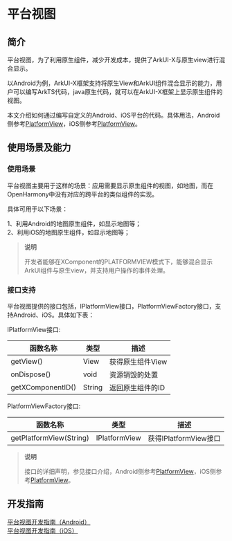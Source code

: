 # 平台视图

## 简介

平台视图，为了利用原生组件，减少开发成本，提供了ArkUI-X与原生view进行混合显示。

以Android为例，ArkUI-X框架支持将原生View和ArkUI组件混合显示的能力，用户可以编写ArkTS代码，java原生代码，就可以在ArkUI-X框架上显示原生组件的视图。

本文介绍如何通过编写自定义的Android、iOS平台的代码。具体用法，Android侧参考[PlatformView](../tutorial/how-to-use-platformview-on-android.md)，iOS侧参考[PlatformView](../tutorial/how-to-use-platformview-on-ios.md)。


## 使用场景及能力

### 使用场景

平台视图主要用于这样的场景：应用需要显示原生组件的视图，如地图，而在OpenHarmony中没有对应的跨平台的类似组件的实现。

具体可用于以下场景：

1、利用Android的地图原生组件，如显示地图等；<br/>
2、利用iOS的地图原生组件，如显示地图等；<br/>

> **说明**
>
>  开发者能够在XComponent的PLATFORMVIEW模式下，能够混合显示ArkUI组件与原生view，并支持用户操作的事件处理。


### 接口支持

平台视图提供的接口包括，IPlatformView接口，PlatformViewFactory接口，支持Android、iOS。具体如下表：

IPlatformView接口:

| 函数名称           | 类型     | 描述                                   |
| ------------------ | -------- | -------------------------------------- |
| getView() | View | 获得原生组件View           |
| onDispose()      | void | 资源销毁的处置       |
| getXComponentID()          | String | 返回原生组件的ID |

PlatformViewFactory接口:

| 函数名称           | 类型     | 描述                                   |
| ------------------ | -------- | -------------------------------------- |
| getPlatformView(String) | IPlatformView | 获得IPlatformView接口           |



> **说明**
> 
> 接口的详细声明，参见接口介绍，Android侧参考[PlatformView](../reference/arkui-for-android/platformview-interface-android.md)，iOS侧参考[PlatformView](../reference/arkui-for-ios/platformview-interface-ios.md)。


## 开发指南

[平台视图开发指南（Android）](../tutorial/how-to-use-platformview-on-android.md)<br />
[平台视图开发指南（iOS）](../tutorial/how-to-use-platformview-on-ios.md)
